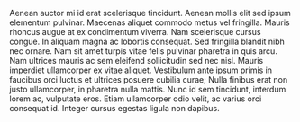 Aenean auctor mi id erat scelerisque tincidunt. Aenean mollis elit sed ipsum elementum 
pulvinar. Maecenas aliquet commodo metus vel fringilla. Mauris rhoncus augue at ex condimentum 
viverra. Nam scelerisque cursus congue. In aliquam magna ac lobortis consequat. Sed 
fringilla blandit nibh nec ornare. Nam sit amet turpis vitae felis pulvinar pharetra 
in quis arcu. Nam ultrices mauris ac sem eleifend sollicitudin sed nec nisl. Mauris imperdiet
 ullamcorper ex vitae aliquet. Vestibulum ante ipsum primis in faucibus orci luctus 
et ultrices posuere cubilia curae; Nulla finibus erat non justo ullamcorper, in pharetra 
nulla mattis. Nunc id sem tincidunt, interdum lorem ac, vulputate eros. Etiam ullamcorper 
odio velit, ac varius orci consequat id. Integer cursus egestas ligula non dapibus.